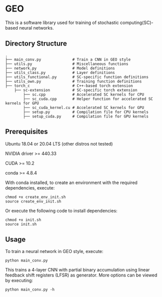 # GEO
This is a software library used for training of stochastic computing(SC)-based neural networks.

## Directory Structure
```
.
├── main_conv.py              # Train a CNN in GEO style
├── utils.py                  # Miscellaneous functions
├── network.py                # Model definitions
├── utils_class.py            # Layer definitions
├── utils_functional.py       # SC-specific function definitions
├── utils_own.py              # Training function definitions
├── torch_c                   # C++-based torch extension
    ├── sc-extension          # SC-specific torch extension
        ├── sc.cpp            # Accelerated SC kernels for CPU
        ├── sc_cuda.cpp       # Helper function for accelerated SC kernels for GPU
        ├── sc_cuda_kernel.cu # Accelerated SC kernels for GPU
        ├── setup.py          # Compilation file for CPU kernels
        ├── setup_cuda.py     # Compilation file for GPU kernels
```

## Prerequisites
Ubuntu 18.04 or 20.04 LTS (other distros not tested)

NVIDIA driver >= 440.33

CUDA >= 10.2

conda >= 4.8.4

With conda installed, to create an environment with the required dependencies, execute:
```
chmod +x create_env_init.sh
source create_env_init.sh
```
Or execute the following code to install dependencies:
```
chmod +x init.sh
source init.sh
```

## Usage
To train a neural network in GEO style, execute:
```
python main_conv.py 
```
This trains a 4-layer CNN with partial binary accumulation using linear feedback shift registers (LFSR) as generator. More options can be viewed by executing:
```
python main_conv.py -h
```
